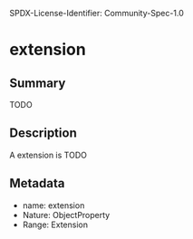SPDX-License-Identifier: Community-Spec-1.0

# extension

## Summary

TODO

## Description

A extension is TODO

## Metadata

- name: extension
- Nature: ObjectProperty
- Range: Extension


